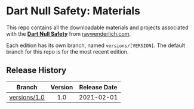 # Dart Null Safety: Materials

This repo contains all the downloadable materials and projects associated with the **[Dart Null Safety](https://www.raywenderlich.com/27738690-dart-null-safety-in-flutter)** from [raywenderlich.com](https://www.raywenderlich.com).

Each edition has its own branch, named `versions/[VERSION]`. The default branch for this repo is for the most recent edition.

## Release History

| Branch                                                                                  | Version | Release Date |
| --------------------------------------------------------------------------------------- |:-------:|:------------:|
| [versions/1.0](https://github.com/raywenderlich/video-dns-materials/tree/versions/1.0) | 1.0     | 2021-02-01   |
